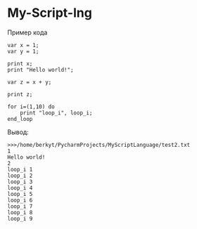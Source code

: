 # My-Script-lng


Пример кода
```
var x = 1;
var y = 1;

print x;
print "Hello world!";

var z = x + y;

print z;

for i=(1,10) do
    print "loop_i", loop_i;
end_loop
```

Вывод: 

```
>>>/home/berkyt/PycharmProjects/MyScriptLanguage/test2.txt
1
Hello world!
2
loop_i 1
loop_i 2
loop_i 3
loop_i 4
loop_i 5
loop_i 6
loop_i 7
loop_i 8
loop_i 9

```
